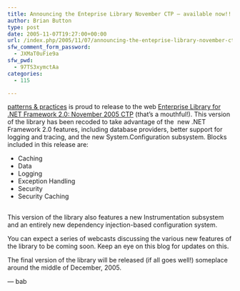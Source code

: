 ```yaml
---
title: Announcing the Enteprise Library November CTP — available now!!
author: Brian Button
type: post
date: 2005-11-07T19:27:00+00:00
url: /index.php/2005/11/07/announcing-the-enteprise-library-november-ctp-available-now/
sfw_comment_form_password:
  - JXMaT0uFie9a
sfw_pwd:
  - 97TS3xymctAa
categories:
  - 115

---
```

[patterns & practices][1] is proud to release to the web [Enterprise Library for .NET Framework 2.0: November 2005 CTP][2] (that&rsquo;s&nbsp;a mouthful!). This version of the library has been recoded to take advantage of the&nbsp; new .NET Framework 2.0 features, including database providers, better support for logging and tracing, and the new System.Configuration subsystem. Blocks included in this release are:

  * Caching
  * Data
  * Logging
  * Exception Handling
  * Security
  * Security Caching

<dir>
  <font color="#000080" size="2"></dir><br /> </font>This version of the library also features a new Instrumentation subsystem and an entirely new dependency injection-based configuration system.</p> 
  
  <p>
    You can expect a series of webcasts discussing the various new features of the library to be coming soon. Keep an eye on this blog for updates on this.
  </p>
  
  <p>
    The final version of the library will be released (if all goes well!) someplace around the middle of December, 2005.
  </p>
  
  <p>
    &mdash; bab
  </p>

 [1]: http://www.microsoft.com/practices
 [2]: http://practices.gotdotnet.com/projects/entlib